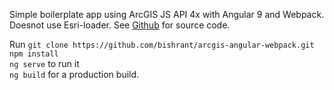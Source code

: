 Simple boilerplate app using ArcGIS JS API 4x with Angular 9 and Webpack. <br>
Doesnot use Esri-loader. See <a href="https://github.com/bishrant/arcgis-angular-webpack" target="_blank">Github</a> for source code.

  Run `git clone https://github.com/bishrant/arcgis-angular-webpack.git` <br>
  `npm install` <br>
  `ng serve` to run it <br>
  `ng build` for a production build.<br>
